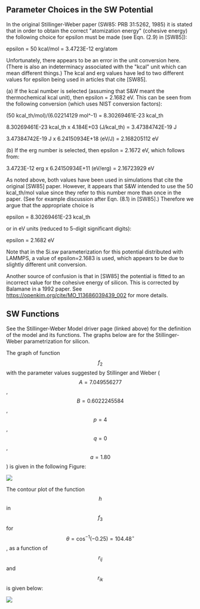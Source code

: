 ## Parameter Choices in the SW Potential

In the original Stillinger-Weber paper (SW85: PRB 31:5262, 1985) it is stated that in order to obtain the correct "atomization energy" (cohesive energy) the following choice for epsilon must be made (see Eqn. (2.9) in [SW85]):

epsilon = 50 kcal/mol = 3.4723E-12 erg/atom

Unfortunately, there appears to be an error in the unit conversion here. (There is also an indeterminacy associated with the "kcal" unit which can mean different things.) The kcal and erg values have led to two different values for epsilon being used in articles that cite [SW85].

(a) If the kcal number is selected (assuming that S&W meant the thermochemical kcal unit), then epsilon = 2.1682 eV. This can be seen from the following conversion (which uses NIST conversion factors):

(50 kcal_th/mol)/(6.02214129 mol^-1) = 8.30269461E-23 kcal_th

8.30269461E-23 kcal_th x 4.184E+03 (J/kcal_th) = 3.47384742E-19 J

3.47384742E-19 J x 6.24150934E+18 (eV/J) = 2.168205112 eV

(b) If the erg number is selected, then epsilon = 2.1672 eV, which follows from:

3.4723E-12 erg x 6.24150934E+11 (eV/erg) = 2.16723929 eV

As noted above, both values have been used in simulations that cite the original [SW85] paper. However, it appears that S&W intended to use the 50 kcal_th/mol value since they refer to this number more than once in the paper. (See for example discussion after Eqn. (8.1) in [SW85].) Therefore we argue that the appropriate choice is

epsilon = 8.30269461E-23 kcal_th

or in eV units (reduced to 5-digit significant digits):

epsilon = 2.1682 eV

Note that in the Si.sw parameterization for this potential distributed with LAMMPS, a value of epsilon=2.1683 is used, which appears to be due to slightly different unit conversion.

Another source of confusion is that in [SW85] the potential is fitted to an incorrect value for the cohesive energy of silicon. This is corrected by Balamane in a 1992 paper. See https://openkim.org/cite/MO_113686039439_002 for more details.

## SW Functions

See the Stillinger-Weber Model driver page (linked above) for the definition of the model and its functions. The graphs below are for the Stillinger-Weber parametrization for silicon.

The graph of function $$f_2$$ with the parameter values suggested by Stillinger and Weber ($$A=7.049556277$$, $$B=0.6022245584$$, $$p=4$$, $$q=0$$, $$a=1.80$$) is given in the following Figure:

![](/wimage/MO_405512056662_003/taru4uce/Figure1)

The contour plot of the function $$h$$ in $$f_3$$ for $$\theta=\cos^{-1}(-0.25)=104.48^\circ $$, as a function of $$r_{ij}$$ and $$r_{ik}$$ is given below:

![](/wimage/MO_405512056662_003/taru4uce/Figure2)

